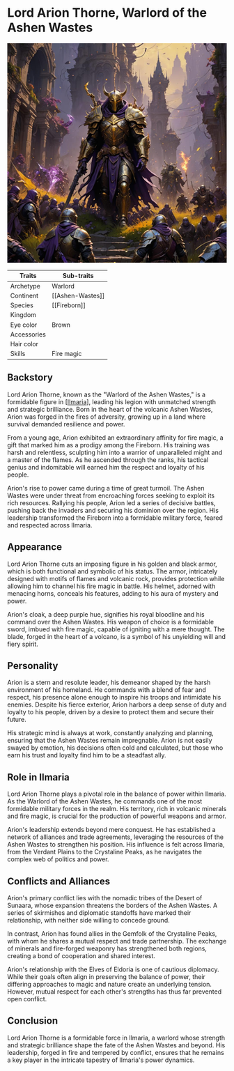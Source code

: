 # Lord Arion Thorne, Warlord of the Ashen Wastes

![arion-thorne](/assets/images/characters/arion-thorne.jpg)

| Traits      | Sub-traits       |
| ----------- | ---------------- |
| Archetype   | Warlord          |
| Continent   | [[Ashen-Wastes]] |
| Species     | [[Fireborn]]     |
| Kingdom     |                  |
| Eye color   | Brown            |
| Accessories |                  |
| Hair color  |                  |
| Skills      | Fire magic       |

## Backstory

Lord Arion Thorne, known as the "Warlord of the Ashen Wastes," is a formidable figure in [[Ilmaria]], leading his legion with unmatched strength and strategic brilliance. Born in the heart of the volcanic Ashen Wastes, Arion was forged in the fires of adversity, growing up in a land where survival demanded resilience and power.

From a young age, Arion exhibited an extraordinary affinity for fire magic, a gift that marked him as a prodigy among the Fireborn. His training was harsh and relentless, sculpting him into a warrior of unparalleled might and a master of the flames. As he ascended through the ranks, his tactical genius and indomitable will earned him the respect and loyalty of his people.

Arion's rise to power came during a time of great turmoil. The Ashen Wastes were under threat from encroaching forces seeking to exploit its rich resources. Rallying his people, Arion led a series of decisive battles, pushing back the invaders and securing his dominion over the region. His leadership transformed the Fireborn into a formidable military force, feared and respected across Ilmaria.

## Appearance

Lord Arion Thorne cuts an imposing figure in his golden and black armor, which is both functional and symbolic of his status. The armor, intricately designed with motifs of flames and volcanic rock, provides protection while allowing him to channel his fire magic in battle. His helmet, adorned with menacing horns, conceals his features, adding to his aura of mystery and power.

Arion's cloak, a deep purple hue, signifies his royal bloodline and his command over the Ashen Wastes. His weapon of choice is a formidable sword, imbued with fire magic, capable of igniting with a mere thought. The blade, forged in the heart of a volcano, is a symbol of his unyielding will and fiery spirit.

## Personality

Arion is a stern and resolute leader, his demeanor shaped by the harsh environment of his homeland. He commands with a blend of fear and respect, his presence alone enough to inspire his troops and intimidate his enemies. Despite his fierce exterior, Arion harbors a deep sense of duty and loyalty to his people, driven by a desire to protect them and secure their future.

His strategic mind is always at work, constantly analyzing and planning, ensuring that the Ashen Wastes remain impregnable. Arion is not easily swayed by emotion, his decisions often cold and calculated, but those who earn his trust and loyalty find him to be a steadfast ally.

## Role in Ilmaria

Lord Arion Thorne plays a pivotal role in the balance of power within Ilmaria. As the Warlord of the Ashen Wastes, he commands one of the most formidable military forces in the realm. His territory, rich in volcanic minerals and fire magic, is crucial for the production of powerful weapons and armor.

Arion's leadership extends beyond mere conquest. He has established a network of alliances and trade agreements, leveraging the resources of the Ashen Wastes to strengthen his position. His influence is felt across Ilmaria, from the Verdant Plains to the Crystaline Peaks, as he navigates the complex web of politics and power.

## Conflicts and Alliances

Arion's primary conflict lies with the nomadic tribes of the Desert of Sunaara, whose expansion threatens the borders of the Ashen Wastes. A series of skirmishes and diplomatic standoffs have marked their relationship, with neither side willing to concede ground.

In contrast, Arion has found allies in the Gemfolk of the Crystaline Peaks, with whom he shares a mutual respect and trade partnership. The exchange of minerals and fire-forged weaponry has strengthened both regions, creating a bond of cooperation and shared interest.

Arion's relationship with the Elves of Eldoria is one of cautious diplomacy. While their goals often align in preserving the balance of power, their differing approaches to magic and nature create an underlying tension. However, mutual respect for each other's strengths has thus far prevented open conflict.

## Conclusion

Lord Arion Thorne is a formidable force in Ilmaria, a warlord whose strength and strategic brilliance shape the fate of the Ashen Wastes and beyond. His leadership, forged in fire and tempered by conflict, ensures that he remains a key player in the intricate tapestry of Ilmaria's power dynamics.

[//begin]: # "Autogenerated link references for markdown compatibility"
[Ilmaria]: ../../../../worldbuilding/ilmaria.md "Ilmaria"
[//end]: # "Autogenerated link references"
